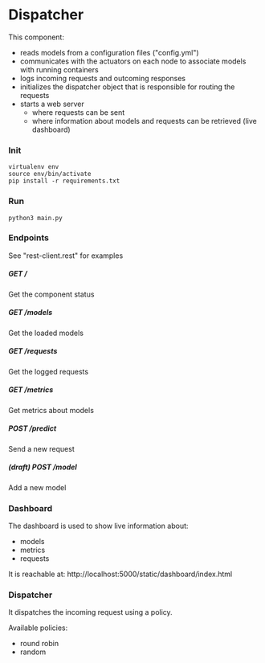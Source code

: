 # Dispatcher
This component:

- reads models from a configuration files ("config.yml")
- communicates with the actuators on each node to associate models with running containers
- logs incoming requests and outcoming responses
- initializes the dispatcher object that is responsible for routing the requests
- starts a web server
    + where requests can be sent
    + where information about models and requests can be retrieved (live dashboard)


### Init
```
virtualenv env
source env/bin/activate
pip install -r requirements.txt
```

### Run
```
python3 main.py
```

### Endpoints
See "rest-client.rest" for examples 

##### GET /
Get the component status

##### GET /models
Get the loaded models

##### GET /requests
Get the logged requests

##### GET /metrics
Get metrics about models

##### POST /predict
Send a new request

##### (draft) POST /model
Add a new model


### Dashboard

The dashboard is used to show live information about:

- models
- metrics
- requests

It is reachable at: http://localhost:5000/static/dashboard/index.html


### Dispatcher
It dispatches the incoming request using a policy.

Available policies:

- round robin
- random